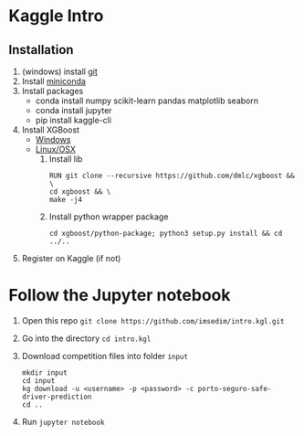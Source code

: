 # Kaggle Intro
## Installation 
1. (windows) install [git](https://git-scm.com/download/win)
1. Install [miniconda](https://conda.io/miniconda.html)
1. Install packages
   * conda install numpy scikit-learn pandas matplotlib seaborn
   * conda install jupyter
   * pip install kaggle-cli
1. Install XGBoost
   * [Windows](http://www.picnet.com.au/blogs/guido/post/2016/09/22/xgboost-windows-x64-binaries-for-download/)
   * [Linux/OSX](https://xgboost.readthedocs.io/en/latest/build.html)
      1. Install lib
         ```
         RUN git clone --recursive https://github.com/dmlc/xgboost && \
         cd xgboost && \
         make -j4 
         ```
      1. Install python wrapper package
         ```
         cd xgboost/python-package; python3 setup.py install && cd ../..
         ```
1. Register on Kaggle (if not)

# Follow the Jupyter notebook 

1. Open this repo ```git clone https://github.com/imsedim/intro.kgl.git```
1. Go into the directory ```cd intro.kgl```
1. Download competition files into folder ```input```
   ```
   mkdir input
   cd input
   kg download -u <username> -p <password> -c porto-seguro-safe-driver-prediction
   cd ..
   ```

1. Run ```jupyter notebook```
   

